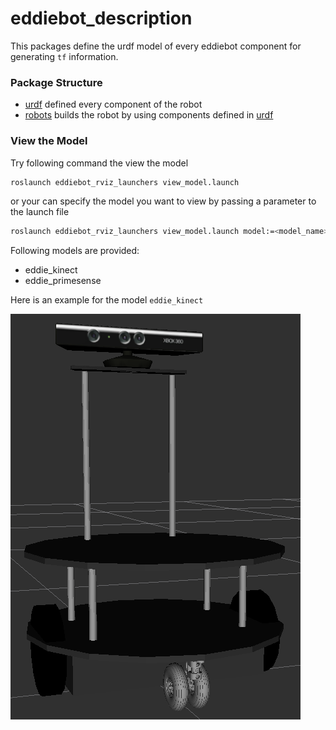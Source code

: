 # eddiebot_description



This packages define the urdf model of every eddiebot component for generating `tf` information.



### Package Structure

- [urdf](https://github.com/TooSchoolForCool/CIESSL/tree/master/eddiebot/eddiebot_description/urdf) defined every component of the robot
- [robots](https://github.com/TooSchoolForCool/CIESSL/tree/master/eddiebot/eddiebot_description/robots) builds the robot by using components defined in [urdf](https://github.com/TooSchoolForCool/CIESSL/tree/master/eddiebot/eddiebot_description/urdf)



### View the Model

Try following command the view the model

```bash
roslaunch eddiebot_rviz_launchers view_model.launch
```

or your can specify the model you want to view by passing a parameter to the launch file

```bash
roslaunch eddiebot_rviz_launchers view_model.launch model:=<model_name>
```



Following models are provided:

- eddie_kinect
- eddie_primesense



Here is an example for the model `eddie_kinect`

![eddie-kinect-model-demo](assets/eddie-kinect-model-demo.png)
